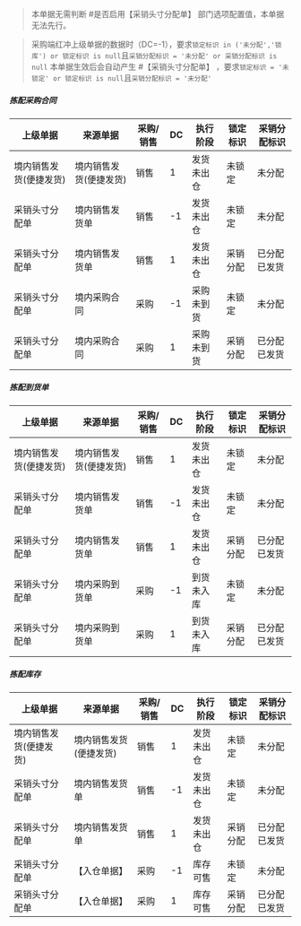 
> 本单据无需判断 #是否启用【采销头寸分配单】 部门选项配置值，本单据无法先行。

> 采购端红冲上级单据的数据时（DC=-1），要求`锁定标识 in ('未分配','锁库') or 锁定标识 is null`且`采销分配标识 = '未分配' or 采销分配标识 is null`
> 本单据生效后会自动产生 #【采销头寸分配单】 ，要求`锁定标识 = '未锁定' or 锁定标识 is null`且`采销分配标识 = '未分配'`
##### 拣配采购合同
| 上级单据         | 来源单据         | 采购/销售 | DC  | 执行阶段  | 锁定标识 | 采销分配标识 |
| ------------ | ------------ | ----- | --- | ----- | ---- | ------ |
| 境内销售发货(便捷发货) | 境内销售发货(便捷发货) | 销售    | 1   | 发货未出仓 | 未锁定  | 未分配    |
| 采销头寸分配单      | 境内销售发货单      | 销售    | -1  | 发货未出仓 | 未锁定  | 未分配    |
| 采销头寸分配单      | 境内销售发货单      | 销售    | 1   | 发货未出仓 | 采销分配 | 已分配已发货 |
| 采销头寸分配单      | 境内采购合同       | 采购    | -1  | 采购未到货 | 未锁定  | 未分配    |
| 采销头寸分配单      | 境内采购合同       | 采购    | 1   | 采购未到货 | 采销分配 | 已分配已发货 |
##### 拣配到货单
| 上级单据         | 来源单据         | 采购/销售 | DC  | 执行阶段  | 锁定标识 | 采销分配标识 |
| ------------ | ------------ | ----- | --- | ----- | ---- | ------ |
| 境内销售发货(便捷发货) | 境内销售发货(便捷发货) | 销售    | 1   | 发货未出仓 | 未锁定  | 未分配    |
| 采销头寸分配单      | 境内销售发货单      | 销售    | -1  | 发货未出仓 | 未锁定  | 未分配    |
| 采销头寸分配单      | 境内销售发货单      | 销售    | 1   | 发货未出仓 | 采销分配 | 已分配已发货 |
| 采销头寸分配单      | 境内采购到货单      | 采购    | -1  | 到货未入库 | 未锁定  | 未分配    |
| 采销头寸分配单      | 境内采购到货单      | 采购    | 1   | 到货未入库 | 采销分配 | 已分配已发货 |
##### 拣配库存
| 上级单据         | 来源单据         | 采购/销售 | DC  | 执行阶段  | 锁定标识 | 采销分配标识 |
| ------------ | ------------ | ----- | --- | ----- | ---- | ------ |
| 境内销售发货(便捷发货) | 境内销售发货(便捷发货) | 销售    | 1   | 发货未出仓 | 未锁定  | 未分配    |
| 采销头寸分配单      | 境内销售发货单      | 销售    | -1  | 发货未出仓 | 未锁定  | 未分配    |
| 采销头寸分配单      | 境内销售发货单      | 销售    | 1   | 发货未出仓 | 采销分配 | 已分配已发货 |
| 采销头寸分配单      | 【入仓单据】       | 采购    | -1  | 库存可售  | 未锁定  | 未分配    |
| 采销头寸分配单      | 【入仓单据】       | 采购    | 1   | 库存可售  | 采销分配 | 已分配已发货 |


